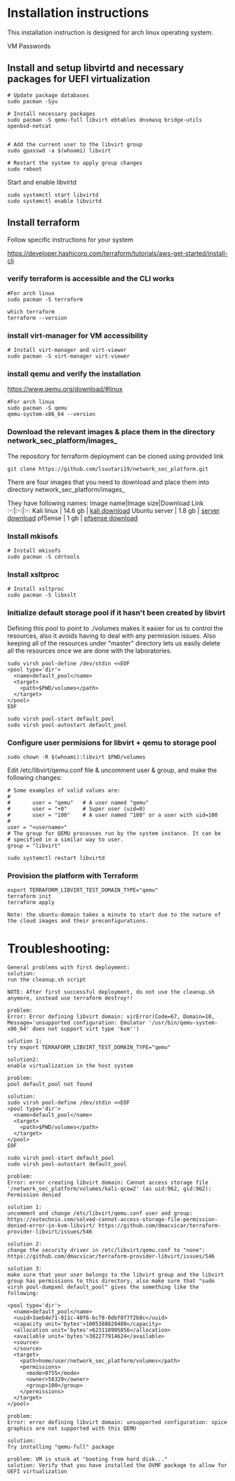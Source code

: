 # Installation instructions

This installation instruction is designed for arch linux operating system.

VM Passwords

## Install and setup libvirtd and necessary packages for UEFI virtualization
```
# Update package databases
sudo pacman -Syu

# Install necessary packages
sudo pacman -S qemu-full libvirt ebtables dnsmasq bridge-utils openbsd-netcat


# Add the current user to the libvirt group
sudo gpasswd -a $(whoami) libvirt

# Restart the system to apply group changes
sudo reboot
```

Start and enable libvirtd
```
sudo systemctl start libvirtd
sudo systemctl enable libvirtd
```

## Install terraform
Follow specific instructions for your system

https://developer.hashicorp.com/terraform/tutorials/aws-get-started/install-cli

### verify terraform is accessible and the CLI works
```
#For arch linux
sudo pacman -S terraform

which terraform
terraform --version
```


### install virt-manager for VM accessibility
```
# Install virt-manager and virt-viewer
sudo pacman -S virt-manager virt-viewer
```

### install qemu and verify the installation
https://www.qemu.org/download/#linux
```
#For arch linux
sudo pacman -S qemu
qemu-system-x86_64 --version
```
### Download the relevant images & place them in the directory network_sec_platform/images_

The repository for terraform deployment can be cloned using provided link

```shell
git clone https://github.com/lsuutari19/network_sec_platform.git
```
There are four images that you need to download and place them into directory network_sec_platform/images_ 

They have following names:
Image name|Image size|Download Link
:-:|:-:|:-:
Kali linux | 14.6 gb | [kali download](https://a3s.fi/swift/v1/AUTH_d797295bcbc24cec98686c41a8e16ef5/CloudAndNetworkSecurity/kali-linux-2023.4-qemu-amd64.zip)
Ubuntu server | 1.8 gb | [server download](https://a3s.fi/swift/v1/AUTH_d797295bcbc24cec98686c41a8e16ef5/CloudAndNetworkSecurity/ubuntu_server.qcow2)
pfSense | 1 gb | [pfsense download](https://a3s.fi/swift/v1/AUTH_d797295bcbc24cec98686c41a8e16ef5/CloudAndNetworkSecurity/router_pfsense.qcow2)

### Install mkisofs
```
# Install mkisofs
sudo pacman -S cdrtools
```

### Install xsltproc 
```
# Install xsltproc
sudo pacman -S libxslt
```

### Initialize default storage pool if it hasn't been created by libvirt
Defining this pool to point to ./volumes makes it easier for us to control the resources, also it avoids having to deal with any permission issues. Also keeping all of the resources under "master" directory lets us easily delete all the resources once we are done with the laboratories.

```
sudo virsh pool-define /dev/stdin <<EOF
<pool type='dir'>
  <name>default_pool</name>
  <target>
    <path>$PWD/volumes</path>
  </target>
</pool>
EOF

sudo virsh pool-start default_pool
sudo virsh pool-autostart default_pool
```

### Configure user permisions for libvirt + qemu to storage pool

```
sudo chown -R $(whoami):libvirt $PWD/volumes
```
Edit /etc/libvirt/qemu.conf file & uncomment user & group, and make the following changes:
```
# Some examples of valid values are:
#
#       user = "qemu"   # A user named "qemu"
#       user = "+0"     # Super user (uid=0)
#       user = "100"    # A user named "100" or a user with uid=100
#
user = "<username>"
# The group for QEMU processes run by the system instance. It can be
# specified in a similar way to user.
group = "libvirt"
```
```
sudo systemctl restart libvirtd
```


### Provision the platform with Terraform
```
export TERRAFORM_LIBVIRT_TEST_DOMAIN_TYPE="qemu"
terraform init
terraform apply

Note: the ubuntu-domain takes a minute to start due to the nature of the cloud images and their preconfigurations.
```


# Troubleshooting:
```
General problems with first deployment:
solution:
run the cleanup.sh script

NOTE: After first successful deployment, do not use the cleanup.sh anymore, instead use terraform destroy!!

```


```
problem:
Error: Error defining libvirt domain: virError(Code=67, Domain=10, Message='unsupported configuration: Emulator '/usr/bin/qemu-system-x86_64' does not support virt type 'kvm'')

solution 1:
try export TERRAFORM_LIBVIRT_TEST_DOMAIN_TYPE="qemu"

solution2:
enable virtualization in the host system
```

```
problem:
pool default_pool not found

solution:
sudo virsh pool-define /dev/stdin <<EOF
<pool type='dir'>
  <name>default_pool</name>
  <target>
    <path>$PWD/volumes</path>
  </target>
</pool>
EOF

sudo virsh pool-start default_pool
sudo virsh pool-autostart default_pool
```

```
problem:
Error: error creating libvirt domain: Cannot access storage file '/network_sec_platform/volumes/kali-qcow2' (as uid:962, gid:962): Permission denied

solution 1: 
uncomment and change /etc/libvirt/qemu.conf user and group: https://ostechnix.com/solved-cannot-access-storage-file-permission-denied-error-in-kvm-libvirt/ https://github.com/dmacvicar/terraform-provider-libvirt/issues/546

solution 2:
change the security driver in /etc/libvirt/qemu.conf to "none": https://github.com/dmacvicar/terraform-provider-libvirt/issues/546

solution 3:
make sure that your user belongs to the libvirt group and the libvirt group has permissions to this directory, also make sure that "sudo virsh pool-dumpxml default_pool" gives the something like the following:

<pool type='dir'>
  <name>default_pool</name>
  <uuid>3aeb4e71-811c-40f6-bc78-0dbf8f7f2b8c</uuid>
  <capacity unit='bytes'>1005388820480</capacity>
  <allocation unit='bytes'>623110905856</allocation>
  <available unit='bytes'>382277914624</available>
  <source>
  </source>
  <target>
    <path>home/user/network_sec_platform/volumes</path>
    <permissions>
      <mode>0755</mode>
      <owner>58320</owner>
      <group>100</group>
    </permissions>
  </target>
</pool>

```

```
problem: 
Error: error defining libvirt domain: unsupported configuration: spice graphics are not supported with this QEMU

solution:
Try installing "qemu-full" package
```

```
problem: VM is stuck at "booting from hard disk..."
solution: Verify that you have installed the OVMF package to allow for UEFI virtualization
```


